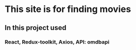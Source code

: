 # This site is for finding movies

## In this project used
### React, Redux-toolkit, Axios, API: omdbapi
